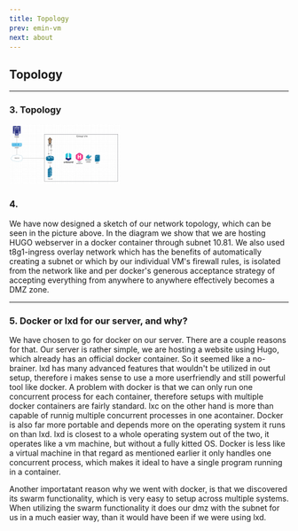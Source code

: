 ```yaml
---
title: Topology
prev: emin-vm
next: about
---
```


## Topology
***

### 3. Topology
<img src="/images/NetworkTopology.png" width="200" />

### 4.
We have now designed a sketch of our network topology, which can be seen in the picture above. 
In the diagram we show that we are hosting HUGO webserver in a docker 
container through subnet 10.81. We also used t8g1-ingress overlay network 
which has the benefits of automatically creating a subnet or which by 
our individual VM's firewall rules, is isolated from the network like 
and per docker's generous acceptance strategy of accepting everything 
from anywhere to anywhere effectively becomes a DMZ zone.
***
### 5. Docker or lxd for our server, and why?
We have chosen to go for docker on our server. There are a couple reasons for that. Our server is rather simple, we are hosting a website using Hugo, which already has an official docker container. So it seemed like a no-brainer. lxd has many advanced features that wouldn't be utilized in out setup, therefore i makes sense to use a more userfriendly and still powerful tool like docker. A problem with docker is that we can only run one concurrent process for each container, therefore setups with multiple docker containers are fairly standard. lxc on the other hand is more than capable of runnig multiple concurrent processes in one acontainer. Docker is also far more portable and depends more on the operating system it runs on than lxd. lxd is closest to a whole operating system out of the two, it operates like a vm machine, but without a fully kitted OS. Docker is less like a virtual machine in that regard as mentioned earlier it only handles one concurrent process, which makes it ideal to have a single program running in a container.

Another importatant reason why we went with docker, is that we discovered its swarm functionality, which is very easy to setup across multiple systems. When utilizing the swarm functionality it does our dmz with the subnet for us in a much easier way, than it would have been if we were using lxd.
